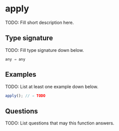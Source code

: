 # apply

TODO: Fill short description here.

## Type signature

TODO: Fill type signature down below.

```
any ⇒ any
```

## Examples

TODO: List at least one example down below.

```javascript
apply(); // ⇒ TODO
```

## Questions

TODO: List questions that may this function answers.
